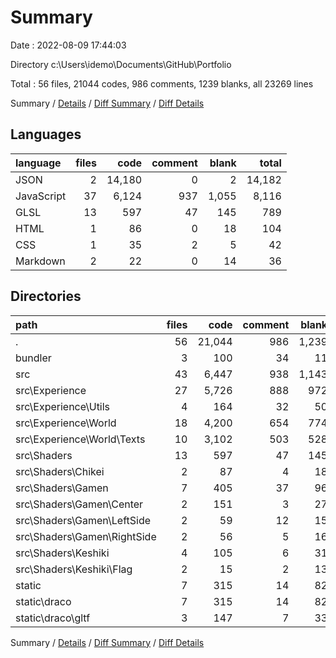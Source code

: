 # Summary

Date : 2022-08-09 17:44:03

Directory c:\\Users\\idemo\\Documents\\GitHub\\Portfolio

Total : 56 files,  21044 codes, 986 comments, 1239 blanks, all 23269 lines

Summary / [Details](details.md) / [Diff Summary](diff.md) / [Diff Details](diff-details.md)

## Languages
| language | files | code | comment | blank | total |
| :--- | ---: | ---: | ---: | ---: | ---: |
| JSON | 2 | 14,180 | 0 | 2 | 14,182 |
| JavaScript | 37 | 6,124 | 937 | 1,055 | 8,116 |
| GLSL | 13 | 597 | 47 | 145 | 789 |
| HTML | 1 | 86 | 0 | 18 | 104 |
| CSS | 1 | 35 | 2 | 5 | 42 |
| Markdown | 2 | 22 | 0 | 14 | 36 |

## Directories
| path | files | code | comment | blank | total |
| :--- | ---: | ---: | ---: | ---: | ---: |
| . | 56 | 21,044 | 986 | 1,239 | 23,269 |
| bundler | 3 | 100 | 34 | 11 | 145 |
| src | 43 | 6,447 | 938 | 1,143 | 8,528 |
| src\\Experience | 27 | 5,726 | 888 | 972 | 7,586 |
| src\\Experience\\Utils | 4 | 164 | 32 | 50 | 246 |
| src\\Experience\\World | 18 | 4,200 | 654 | 774 | 5,628 |
| src\\Experience\\World\\Texts | 10 | 3,102 | 503 | 528 | 4,133 |
| src\\Shaders | 13 | 597 | 47 | 145 | 789 |
| src\\Shaders\\Chikei | 2 | 87 | 4 | 18 | 109 |
| src\\Shaders\\Gamen | 7 | 405 | 37 | 96 | 538 |
| src\\Shaders\\Gamen\\Center | 2 | 151 | 3 | 27 | 181 |
| src\\Shaders\\Gamen\\LeftSide | 2 | 59 | 12 | 15 | 86 |
| src\\Shaders\\Gamen\\RightSide | 2 | 56 | 5 | 16 | 77 |
| src\\Shaders\\Keshiki | 4 | 105 | 6 | 31 | 142 |
| src\\Shaders\\Keshiki\\Flag | 2 | 15 | 2 | 13 | 30 |
| static | 7 | 315 | 14 | 82 | 411 |
| static\\draco | 7 | 315 | 14 | 82 | 411 |
| static\\draco\\gltf | 3 | 147 | 7 | 33 | 187 |

Summary / [Details](details.md) / [Diff Summary](diff.md) / [Diff Details](diff-details.md)